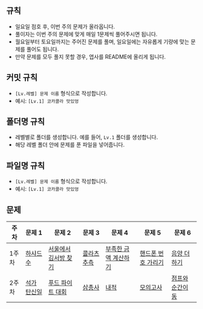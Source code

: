 ## 규칙

- 일요일 점호 후, 이번 주의 문제가 올라옵니다.
- 풀이자는 이번 주의 문제에 맞게 매일 1문제씩 풀어주시면 됩니다.
- 월요일부터 토요일까지는 주어진 문제를 풀며, 일요일에는 자유롭게 기량에 맞는 문제를 풀어도 됩니다.
- 만약 문제를 모두 풀지 못할 경우, 엽사를 README에 올리게 됩니다.

## 커밋 규칙
- `[Lv.레벨] 문제 이름` 형식으로 작성합니다.
- 예시: `[Lv.1] 코카콜라 맛있엉`

## 폴더명 규칙
- 레벨별로 폴더를 생성합니다. 예를 들어, `Lv.1` 폴더를 생성합니다.
- 해당 레벨 폴더 안에 문제를 푼 파일을 넣어줍니다.

## 파일명 규칙
- `[Lv.레벨] 문제 이름` 형식으로 작성합니다.
- 예시: `[Lv.1] 코카콜라 맛있엉`

## 문제

| **주차** | **문제 1**      | **문제 2**       | **문제 3**   | **문제 4**  | **문제 5**        | **문제 6**        |
|--------|---------------|----------------|------------|-----------|-----------------|-----------------|
| 1주차  | [하샤드 수](https://school.programmers.co.kr/learn/courses/30/lessons/12947) | [서울에서 김서방 찾기](https://school.programmers.co.kr/learn/courses/30/lessons/12919)      | [콜라츠 추측](https://school.programmers.co.kr/learn/courses/30/lessons/12943) | [부족한 금액 계산하기](https://school.programmers.co.kr/learn/courses/30/lessons/82612)  | [핸드폰 번호 가리기](https://school.programmers.co.kr/learn/courses/30/lessons/12948) | [음양 더하기](https://school.programmers.co.kr/learn/courses/30/lessons/76501)
| 2주차  | [석가 탄신일]() | [푸드 파이트 대회](https://school.programmers.co.kr/learn/courses/30/lessons/134240)      | [삼총사](https://school.programmers.co.kr/learn/courses/30/lessons/131705) | [내적](https://school.programmers.co.kr/learn/courses/30/lessons/70128)  | [모의고사](https://school.programmers.co.kr/learn/courses/30/lessons/42840) | [점프와 순간이동](https://school.programmers.co.kr/learn/courses/30/lessons/12980)
